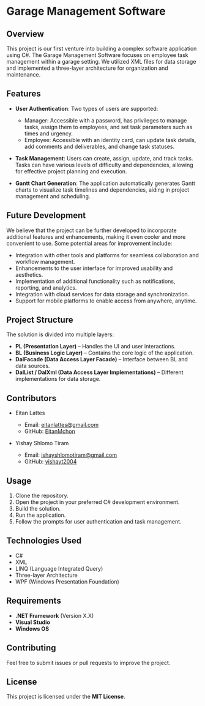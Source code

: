 # Garage Management Software

## Overview
This project is our first venture into building a complex software application using C#. The Garage Management Software focuses on employee task management within a garage setting. We utilized XML files for data storage and implemented a three-layer architecture for organization and maintenance.

## Features
- **User Authentication**: Two types of users are supported:
  - Manager: Accessible with a password, has privileges to manage tasks, assign them to employees, and set task parameters such as times and urgency.
  - Employee: Accessible with an identity card, can update task details, add comments and deliverables, and change task statuses.

- **Task Management**: Users can create, assign, update, and track tasks. Tasks can have various levels of difficulty and dependencies, allowing for effective project planning and execution.

- **Gantt Chart Generation**: The application automatically generates Gantt charts to visualize task timelines and dependencies, aiding in project management and scheduling.

## Future Development
We believe that the project can be further developed to incorporate additional features and enhancements, making it even cooler and more convenient to use. Some potential areas for improvement include:
- Integration with other tools and platforms for seamless collaboration and workflow management.
- Enhancements to the user interface for improved usability and aesthetics.
- Implementation of additional functionality such as notifications, reporting, and analytics.
- Integration with cloud services for data storage and synchronization.
- Support for mobile platforms to enable access from anywhere, anytime.

## Project Structure
The solution is divided into multiple layers:  
- **PL (Presentation Layer)** – Handles the UI and user interactions.  
- **BL (Business Logic Layer)** – Contains the core logic of the application.  
- **DalFacade (Data Access Layer Facade)** – Interface between BL and data sources.  
- **DalList / DalXml (Data Access Layer Implementations)** – Different implementations for data storage.  

## Contributors
- Eitan Lattes
  - Email: [eitanlattes@gmail.com](mailto:eitanlattes@gmail.com)
  - GitHub: [EitanMchon](https://github.com/EitanMchon)
    
- Yishay Shlomo Tiram
  - Email: [ishayshlomotiram@gmail.com](mailto:ishayshlomotiram@gmail.com)
  - GitHub: [yishayt2004](https://github.com/yishayt2004)


## Usage
1. Clone the repository.
2. Open the project in your preferred C# development environment.
3. Build the solution.
4. Run the application.
5. Follow the prompts for user authentication and task management.

## Technologies Used
- C#
- XML
- LINQ (Language Integrated Query)
- Three-layer Architecture
- WPF (Windows Presentation Foundation)

## Requirements
- **.NET Framework** (Version X.X)  
- **Visual Studio**  
- **Windows OS**  

## Contributing
Feel free to submit issues or pull requests to improve the project.  

## License
This project is licensed under the **MIT License**.  

